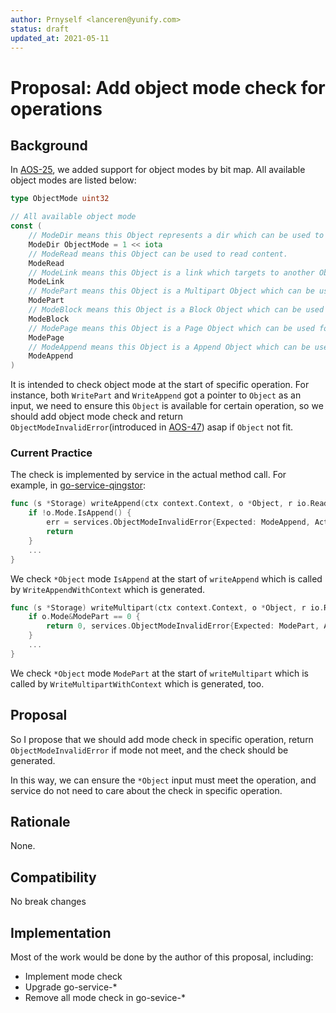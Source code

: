 ```yaml
---
author: Prnyself <lanceren@yunify.com>
status: draft
updated_at: 2021-05-11
---
```


# Proposal: Add object mode check for operations

## Background

In [AOS-25], we added support for object modes by bit map. All available object modes are listed below:

```go
type ObjectMode uint32

// All available object mode
const (
	// ModeDir means this Object represents a dir which can be used to list with dir mode.
	ModeDir ObjectMode = 1 << iota
	// ModeRead means this Object can be used to read content.
	ModeRead
	// ModeLink means this Object is a link which targets to another Object.
	ModeLink
	// ModePart means this Object is a Multipart Object which can be used for multipart operations.
	ModePart
	// ModeBlock means this Object is a Block Object which can be used for block operations.
	ModeBlock
	// ModePage means this Object is a Page Object which can be used for random write with offset.
	ModePage
	// ModeAppend means this Object is a Append Object which can be used for append.
	ModeAppend
)
```

It is intended to check object mode at the start of specific operation. For instance, both `WritePart`
and `WriteAppend` got a pointer to `Object` as an input, we need to ensure this `Object` is available 
for certain operation, so we should add object mode check and return `ObjectModeInvalidError`(introduced in [AOS-47]) asap if `Object` not fit.

### Current Practice

The check is implemented by service in the actual method call. 
For example, in [go-service-qingstor](https://github.com/aos-dev/go-service-qingstor/blob/master/storage.go#L534):
```go
func (s *Storage) writeAppend(ctx context.Context, o *Object, r io.Reader, size int64, opt pairStorageWriteAppend) (n int64, err error) {
	if !o.Mode.IsAppend() {
		err = services.ObjectModeInvalidError{Expected: ModeAppend, Actual: o.Mode}
		return
	}
	...
}
```

We check `*Object` mode `IsAppend` at the start of `writeAppend` which is called by `WriteAppendWithContext` which is generated.

```go
func (s *Storage) writeMultipart(ctx context.Context, o *Object, r io.Reader, size int64, index int, opt pairStorageWriteMultipart) (n int64, err error) {
	if o.Mode&ModePart == 0 {
		return 0, services.ObjectModeInvalidError{Expected: ModePart, Actual: o.Mode}
	}
	...
}	
```

We check `*Object` mode `ModePart` at the start of `writeMultipart` which is called by `WriteMultipartWithContext` which is generated, too.

## Proposal

So I propose that we should add mode check in specific operation, return `ObjectModeInvalidError` if mode not meet, and the check should be generated.

In this way, we can ensure the `*Object` input must meet the operation, and service do not need to care about the check in specific operation.

## Rationale

None.

## Compatibility

No break changes

## Implementation

Most of the work would be done by the author of this proposal, including:
- Implement mode check
- Upgrade go-service-*
- Remove all mode check in go-sevice-*

[AOS-25]: ./25-object-mode.md
[AOS-47]: ./47-additional-error-specification.md
